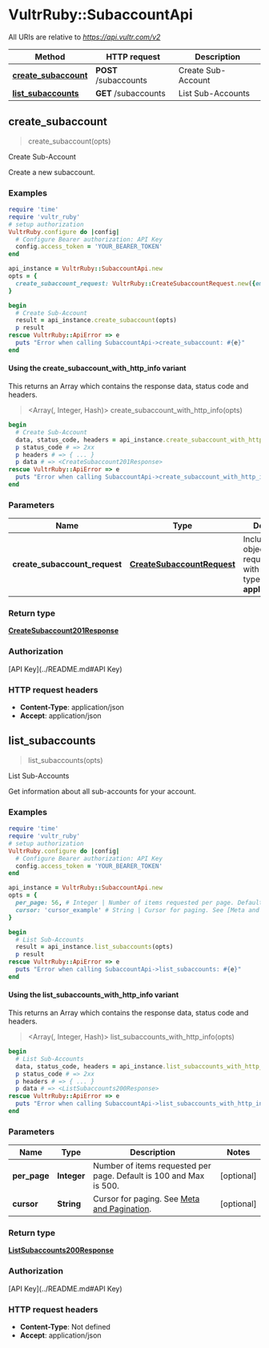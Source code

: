 # VultrRuby::SubaccountApi

All URIs are relative to *https://api.vultr.com/v2*

| Method | HTTP request | Description |
| ------ | ------------ | ----------- |
| [**create_subaccount**](SubaccountApi.md#create_subaccount) | **POST** /subaccounts | Create Sub-Account |
| [**list_subaccounts**](SubaccountApi.md#list_subaccounts) | **GET** /subaccounts | List Sub-Accounts |


## create_subaccount

> <CreateSubaccount201Response> create_subaccount(opts)

Create Sub-Account

Create a new subaccount.

### Examples

```ruby
require 'time'
require 'vultr_ruby'
# setup authorization
VultrRuby.configure do |config|
  # Configure Bearer authorization: API Key
  config.access_token = 'YOUR_BEARER_TOKEN'
end

api_instance = VultrRuby::SubaccountApi.new
opts = {
  create_subaccount_request: VultrRuby::CreateSubaccountRequest.new({email: 'email_example'}) # CreateSubaccountRequest | Include a JSON object in the request body with a content type of **application/json**.
}

begin
  # Create Sub-Account
  result = api_instance.create_subaccount(opts)
  p result
rescue VultrRuby::ApiError => e
  puts "Error when calling SubaccountApi->create_subaccount: #{e}"
end
```

#### Using the create_subaccount_with_http_info variant

This returns an Array which contains the response data, status code and headers.

> <Array(<CreateSubaccount201Response>, Integer, Hash)> create_subaccount_with_http_info(opts)

```ruby
begin
  # Create Sub-Account
  data, status_code, headers = api_instance.create_subaccount_with_http_info(opts)
  p status_code # => 2xx
  p headers # => { ... }
  p data # => <CreateSubaccount201Response>
rescue VultrRuby::ApiError => e
  puts "Error when calling SubaccountApi->create_subaccount_with_http_info: #{e}"
end
```

### Parameters

| Name | Type | Description | Notes |
| ---- | ---- | ----------- | ----- |
| **create_subaccount_request** | [**CreateSubaccountRequest**](CreateSubaccountRequest.md) | Include a JSON object in the request body with a content type of **application/json**. | [optional] |

### Return type

[**CreateSubaccount201Response**](CreateSubaccount201Response.md)

### Authorization

[API Key](../README.md#API Key)

### HTTP request headers

- **Content-Type**: application/json
- **Accept**: application/json


## list_subaccounts

> <ListSubaccounts200Response> list_subaccounts(opts)

List Sub-Accounts

Get information about all sub-accounts for your account.

### Examples

```ruby
require 'time'
require 'vultr_ruby'
# setup authorization
VultrRuby.configure do |config|
  # Configure Bearer authorization: API Key
  config.access_token = 'YOUR_BEARER_TOKEN'
end

api_instance = VultrRuby::SubaccountApi.new
opts = {
  per_page: 56, # Integer | Number of items requested per page. Default is 100 and Max is 500.
  cursor: 'cursor_example' # String | Cursor for paging. See [Meta and Pagination](#section/Introduction/Meta-and-Pagination).
}

begin
  # List Sub-Accounts
  result = api_instance.list_subaccounts(opts)
  p result
rescue VultrRuby::ApiError => e
  puts "Error when calling SubaccountApi->list_subaccounts: #{e}"
end
```

#### Using the list_subaccounts_with_http_info variant

This returns an Array which contains the response data, status code and headers.

> <Array(<ListSubaccounts200Response>, Integer, Hash)> list_subaccounts_with_http_info(opts)

```ruby
begin
  # List Sub-Accounts
  data, status_code, headers = api_instance.list_subaccounts_with_http_info(opts)
  p status_code # => 2xx
  p headers # => { ... }
  p data # => <ListSubaccounts200Response>
rescue VultrRuby::ApiError => e
  puts "Error when calling SubaccountApi->list_subaccounts_with_http_info: #{e}"
end
```

### Parameters

| Name | Type | Description | Notes |
| ---- | ---- | ----------- | ----- |
| **per_page** | **Integer** | Number of items requested per page. Default is 100 and Max is 500. | [optional] |
| **cursor** | **String** | Cursor for paging. See [Meta and Pagination](#section/Introduction/Meta-and-Pagination). | [optional] |

### Return type

[**ListSubaccounts200Response**](ListSubaccounts200Response.md)

### Authorization

[API Key](../README.md#API Key)

### HTTP request headers

- **Content-Type**: Not defined
- **Accept**: application/json

